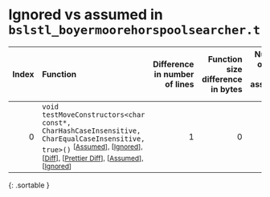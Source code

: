 # Ignored vs assumed in `bslstl_boyermoorehorspoolsearcher.t`

<script src="../sorttable.js"></script>

|   Index | Function                                                                                                                                                                                                                                                                                         |   Difference in number of lines |   Function size difference in bytes |   Number of lines in assumed build | Number of bytes in assumed build   |   Number of lines in ignored build | Number of bytes in ignored build   |
|--------:|:-------------------------------------------------------------------------------------------------------------------------------------------------------------------------------------------------------------------------------------------------------------------------------------------------|--------------------------------:|------------------------------------:|-----------------------------------:|:-----------------------------------|-----------------------------------:|:-----------------------------------|
|       0 | `void testMoveConstructors<char const*, CharHashCaseInsensitive, CharEqualCaseInsensitive, true>()` <sup>\[[Assumed](0-assume)\], \[[Ignored](0-none)\], \[[Diff](0.diff.html)\], \[[Prettier Diff](0-diff.html)\], \[[Assumed](0-assume-decompiled.txt)\], \[[Ignored](0-none-decompiled.txt)\] |                               1 |                                   0 |                                819 | 3,760                              |                                818 | 3,760                              |
{: .sortable }
